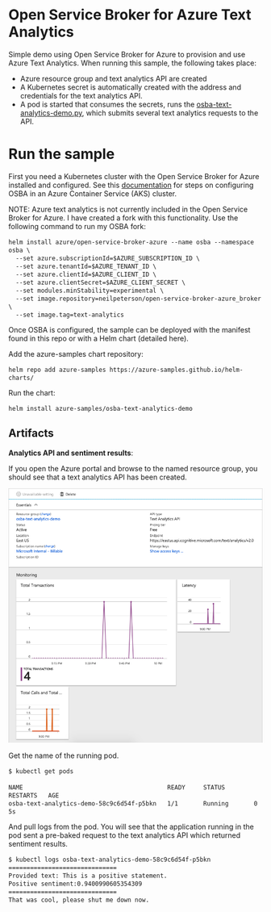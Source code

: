 # Open Service Broker for Azure Text Analytics

Simple demo using Open Service Broker for Azure to provision and use Azure Text Analytics. When running this sample, the following takes place:

- Azure resource group and text analytics API are created
- A Kubernetes secret is automatically created with the address and credentials for the text analytics API.
- A pod is started that consumes the secrets, runs the [osba-text-analytics-demo.py](https://github.com/neilpeterson/osba-storage-sample/blob/master/osba-storage-demo.py), which submits several text analytics requests to the API.

# Run the sample

First you need a Kubernetes cluster with the Open Service Broker for Azure installed and configured. See this [documentation](https://docs.microsoft.com/en-us/azure/aks/integrate-azure) for steps on configuring OSBA in an Azure Container Service (AKS) cluster.

NOTE: Azure text analytics is not currently included in the Open Service Broker for Azure. I have created a fork with this functionality. Use the following command to run my OSBA fork:

```
helm install azure/open-service-broker-azure --name osba --namespace osba \
  --set azure.subscriptionId=$AZURE_SUBSCRIPTION_ID \
  --set azure.tenantId=$AZURE_TENANT_ID \
  --set azure.clientId=$AZURE_CLIENT_ID \
  --set azure.clientSecret=$AZURE_CLIENT_SECRET \
  --set modules.minStability=experimental \
  --set image.repository=neilpeterson/open-service-broker-azure_broker \
  --set image.tag=text-analytics
```

Once OSBA is configured, the sample can be deployed with the manifest found in this repo or with a Helm chart (detailed here).

Add the azure-samples chart repository:

```
helm repo add azure-samples https://azure-samples.github.io/helm-charts/
```

Run the chart:

```
helm install azure-samples/osba-text-analytics-demo
```

## Artifacts

**Analytics API and sentiment results**:

If you open the Azure portal and browse to the named resource group, you should see that a text analytics API has been created.

![osba-storage-demo](./images/text-analytics.png)

Get the name of the running pod.

```
$ kubectl get pods

NAME                                        READY     STATUS        RESTARTS   AGE
osba-text-analytics-demo-58c9c6d54f-p5bkn   1/1       Running       0          5s
```

And pull logs from the pod. You will see that the application running in the pod sent a pre-baked request to the text analytics API which returned sentiment results.

```
$ kubectl logs osba-text-analytics-demo-58c9c6d54f-p5bkn
==============================
Provided text: This is a positive statement.
Positive sentiment:0.9400990605354309
==============================
That was cool, please shut me down now.
```
